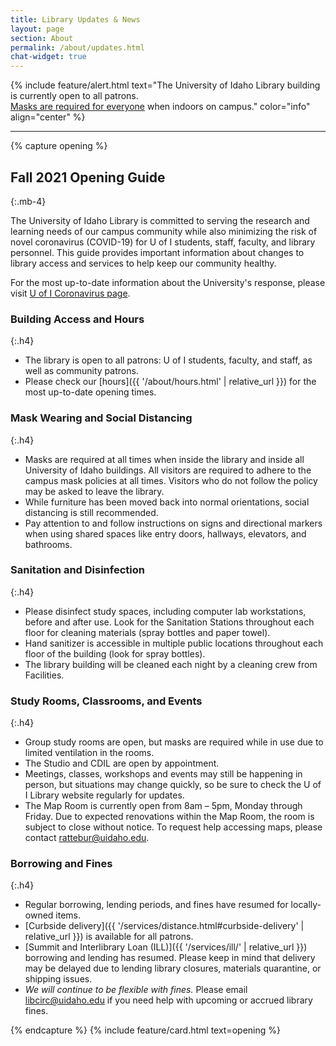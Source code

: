 ```yaml
---
title: Library Updates & News
layout: page
section: About
permalink: /about/updates.html
chat-widget: true
---
```


{% include feature/alert.html text="<span class='h5'>The University of Idaho Library building is currently open to all patrons. <br><a href='https://www.uidaho.edu/vandal-health-clinic/coronavirus' class='alert-link'>Masks are required for everyone</a> when indoors on campus.</span>" color="info" align="center" %}

----------

{% capture opening %}
## Fall 2021 Opening Guide
{:.mb-4}

The University of Idaho Library is committed to serving the research and learning needs of our campus community while also minimizing the risk of novel coronavirus (COVID-19) for U of I students, staff, faculty, and library personnel. 
This guide provides important information about changes to library access and services to help keep our community healthy.

For the most up-to-date information about the University's response, please visit [U of I Coronavirus page](https://www.uidaho.edu/vandal-health-clinic/coronavirus). 

### Building Access and Hours 
{:.h4}

- The library is open to all patrons: U of I students, faculty, and staff, as well as community patrons.
- Please check our [hours]({{ '/about/hours.html' | relative_url }}) for the most up-to-date opening times.

### Mask Wearing and Social Distancing
{:.h4}

- Masks are required at all times when inside the library and inside all University of Idaho buildings. All visitors are required to adhere to the campus mask policies at all times. Visitors who do not follow the policy may be asked to leave the library.
- While furniture has been moved back into normal orientations, social distancing is still recommended.
- Pay attention to and follow instructions on signs and directional markers when using shared spaces like entry doors, hallways, elevators, and bathrooms. 

### Sanitation and Disinfection
{:.h4}

- Please disinfect study spaces, including computer lab workstations, before and after use. Look for the Sanitation Stations throughout each floor for cleaning materials (spray bottles and paper towel).
- Hand sanitizer is accessible in multiple public locations throughout each floor of the building (look for spray bottles).
- The library building will be cleaned each night by a cleaning crew from Facilities.

### Study Rooms, Classrooms, and Events
{:.h4}

- Group study rooms are open, but masks are required while in use due to limited ventilation in the rooms.
- The Studio and CDIL are open by appointment.
- Meetings, classes, workshops and events may still be happening in person, but situations may change quickly, so be sure to check the U of I Library website regularly for updates.
- The Map Room is currently open from 8am – 5pm, Monday through Friday. Due to expected renovations within the Map Room, the room is subject to close without notice. To request help accessing maps, please contact <rattebur@uidaho.edu>.

### Borrowing and Fines
{:.h4}

- Regular borrowing, lending periods, and fines have resumed for locally-owned items.
- [Curbside delivery]({{ '/services/distance.html#curbside-delivery' | relative_url }}) is available for all patrons.
- [Summit and Interlibrary Loan (ILL)]({{ '/services/ill/' | relative_url }}) borrowing and lending has resumed. Please keep in mind that delivery may be delayed due to lending library closures, materials quarantine, or shipping issues. 
- *We will continue to be flexible with fines.* Please email [libcirc@uidaho.edu](mailto:libcirc@uidaho.edu) if you need help with upcoming or accrued library fines. 

{% endcapture %}
{% include feature/card.html text=opening %}
